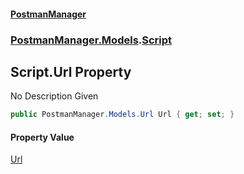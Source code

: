 #### [PostmanManager](PostmanManager.md 'PostmanManager')
### [PostmanManager.Models](PostmanManager.md#PostmanManager.Models 'PostmanManager.Models').[Script](PostmanManager.md#PostmanManager.Models.Script 'PostmanManager.Models.Script')

## Script.Url Property

No Description Given

```csharp
public PostmanManager.Models.Url Url { get; set; }
```

#### Property Value
[Url](PostmanManager.md#PostmanManager.Models.Url 'PostmanManager.Models.Url')